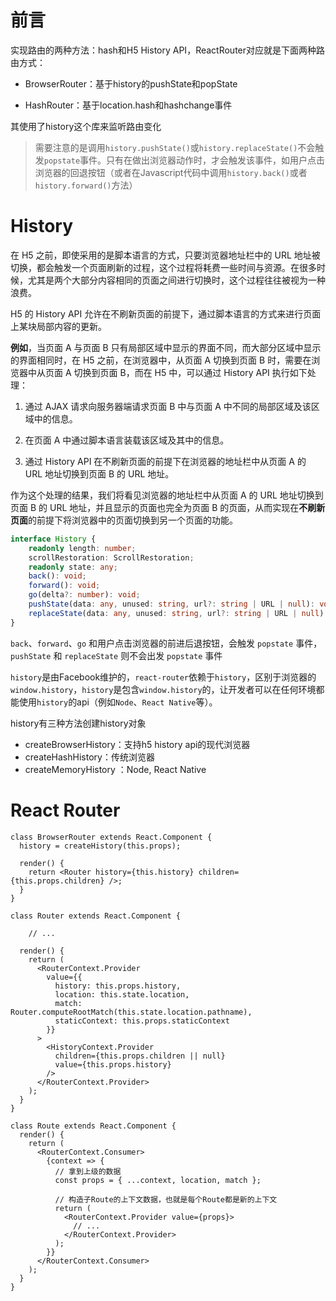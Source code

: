 # 前言

实现路由的两种方法：hash和H5 History API，ReactRouter对应就是下面两种路由方式：

- BrowserRouter：基于history的pushState和popState

- HashRouter：基于location.hash和hashchange事件

其使用了history这个库来监听路由变化

> 需要注意的是调用`history.pushState()`或`history.replaceState()`不会触发`popstate`事件。只有在做出浏览器动作时，才会触发该事件，如用户点击浏览器的回退按钮（或者在Javascript代码中调用`history.back()`或者`history.forward()`方法）

# History

在 H5 之前，即使采用的是脚本语言的方式，只要浏览器地址栏中的 URL 地址被切换，都会触发一个页面刷新的过程，这个过程将耗费一些时间与资源。在很多时候，尤其是两个大部分内容相同的页面之间进行切换时，这个过程往往被视为一种浪费。

H5 的 History API 允许在不刷新页面的前提下，通过脚本语言的方式来进行页面上某块局部内容的更新。

**例如**，当页面 A 与页面 B 只有局部区域中显示的界面不同，而大部分区域中显示的界面相同时，在 H5 之前，在浏览器中，从页面 A 切换到页面 B 时，需要在浏览器中从页面 A 切换到页面 B，而在 H5 中，可以通过 History API 执行如下处理：

1. 通过 AJAX 请求向服务器端请求页面 B 中与页面 A 中不同的局部区域及该区域中的信息。

2. 在页面 A 中通过脚本语言装载该区域及其中的信息。

3. 通过 History API 在不刷新页面的前提下在浏览器的地址栏中从页面 A 的 URL 地址切换到页面 B 的 URL 地址。

作为这个处理的结果，我们将看见浏览器的地址栏中从页面 A 的 URL 地址切换到页面 B 的 URL 地址，并且显示的页面也完全为页面 B 的页面，从而实现在**不刷新页面**的前提下将浏览器中的页面切换到另一个页面的功能。

```ts
interface History {
    readonly length: number;
    scrollRestoration: ScrollRestoration;
    readonly state: any;
    back(): void;
    forward(): void;
    go(delta?: number): void;
    pushState(data: any, unused: string, url?: string | URL | null): void;
    replaceState(data: any, unused: string, url?: string | URL | null): void;
}
```

`back`、`forward`、`go` 和用户点击浏览器的前进后退按钮，会触发 `popstate` 事件，`pushState` 和 `replaceState` 则不会出发 `popstate` 事件

`history`是由Facebook维护的，`react-router`依赖于`history`，区别于浏览器的`window.history`，`history`是包含`window.history`的，让开发者可以在任何环境都能使用`history`的api（例如`Node`、`React Native`等）。

history有三种方法创建history对象

- createBrowserHistory：支持h5 history api的现代浏览器
- createHashHistory：传统浏览器
- createMemoryHistory ：Node, React Native

# React Router

```tsx
class BrowserRouter extends React.Component {
  history = createHistory(this.props);

  render() {
    return <Router history={this.history} children={this.props.children} />;
  }
}
```

```tsx
class Router extends React.Component {

    // ...

  render() {
    return (
      <RouterContext.Provider
        value={{
          history: this.props.history,
          location: this.state.location,
          match: Router.computeRootMatch(this.state.location.pathname),
          staticContext: this.props.staticContext
        }}
      >
        <HistoryContext.Provider
          children={this.props.children || null}
          value={this.props.history}
        />
      </RouterContext.Provider>
    );
  }
}
```

```tsx
class Route extends React.Component {
  render() {
    return (
      <RouterContext.Consumer>
        {context => {
          // 拿到上级的数据
          const props = { ...context, location, match };

          // 构造子Route的上下文数据，也就是每个Route都是新的上下文
          return (
            <RouterContext.Provider value={props}>
              // ...
            </RouterContext.Provider>
          );
        }}
      </RouterContext.Consumer>
    );
  }
}
```
